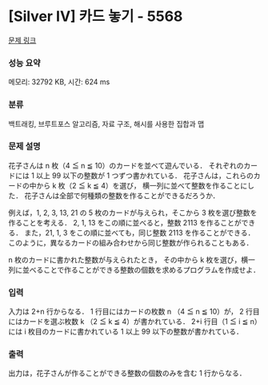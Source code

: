 # [Silver IV] 카드 놓기 - 5568 

[문제 링크](https://www.acmicpc.net/problem/5568) 

### 성능 요약

메모리: 32792 KB, 시간: 624 ms

### 분류

백트래킹, 브루트포스 알고리즘, 자료 구조, 해시를 사용한 집합과 맵

### 문제 설명

<p>花子さんは n 枚（4 ≦ n ≦ 10）のカードを並べて遊んでいる． それぞれのカードには 1 以上 99 以下の整数が 1 つずつ書かれている． 花子さんは，これらのカードの中から k 枚（2 ≦ k ≦ 4）を選び， 横一列に並べて整数を作ることにした． 花子さんは全部で何種類の整数を作ることができるだろうか．</p>

<p>例えば，1, 2, 3, 13, 21 の 5 枚のカードが与えられ，そこから 3 枚を選び整数を作ることを考える． 2, 1, 13 をこの順に並べると，整数 2113 を作ることができる． また，21, 1, 3 をこの順に並べても，同じ整数 2113 を作ることができる． このように，異なるカードの組み合わせから同じ整数が作られることもある．</p>

<p>n 枚のカードに書かれた整数が与えられたとき， その中から k 枚を選び，横一列に並べることで作ることができる整数の個数を求めるプログラムを作成せよ．</p>

### 입력 

 <p>入力は 2+n 行からなる． 1 行目にはカードの枚数 n （4 ≦ n ≦ 10）が， 2 行目にはカードを選ぶ枚数 k （2 ≦ k ≦ 4）が書かれている． 2+i 行目（1 ≦ i ≦ n）には i 枚目のカードに書かれている 1 以上 99 以下の整数が書かれている．</p>

### 출력 

 <p>出力は，花子さんが作ることができる整数の個数のみを含む 1 行からなる．</p>

